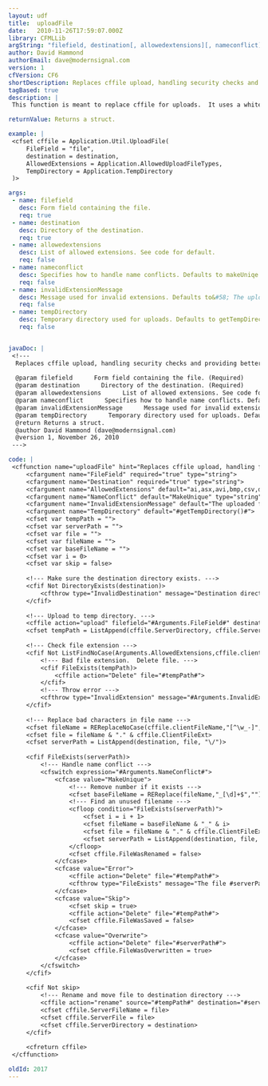 ```yaml
---
layout: udf
title:  uploadFile
date:   2010-11-26T17:59:07.000Z
library: CFMLLib
argString: "filefield, destination[, allowedextensions][, nameconflict][, invalidExtensionMessage][, tempDirectory]"
author: David Hammond
authorEmail: dave@modernsignal.com
version: 1
cfVersion: CF6
shortDescription: Replaces cffile upload, handling security checks and providing better error handling.
tagBased: true
description: |
 This function is meant to replace cffile for uploads.  It uses a whitelist of acceptable file extensions, strips unwanted characters from the file name, and does the initial upload to a temporary directory.  It also produces a proper error message if the destination directory doesn't exist.

returnValue: Returns a struct.

example: |
 <cfset cffile = Application.Util.UploadFile(
     FileField = "file", 
     destination = destination, 
     AllowedExtensions = Application.AllowedUploadFileTypes,
     TempDirectory = Application.TempDirectory
 )>

args:
 - name: filefield
   desc: Form field containing the file.
   req: true
 - name: destination
   desc: Directory of the destination.
   req: true
 - name: allowedextensions
   desc: List of allowed extensions. See code for default.
   req: false
 - name: nameconflict
   desc: Specifies how to handle name conflicts. Defaults to makeUniqe.
   req: false
 - name: invalidExtensionMessage
   desc: Message used for invalid extensions. Defaults to&#58; The uploaded file has an invalid extension.
   req: false
 - name: tempDirectory
   desc: Temporary directory used for uploads. Defaults to getTempDirectory().
   req: false


javaDoc: |
 <!---
  Replaces cffile upload, handling security checks and providing better error handling.
  
  @param filefield      Form field containing the file. (Required)
  @param destination      Directory of the destination. (Required)
  @param allowedextensions      List of allowed extensions. See code for default. (Optional)
  @param nameconflict      Specifies how to handle name conflicts. Defaults to makeUniqe. (Optional)
  @param invalidExtensionMessage      Message used for invalid extensions. Defaults to: The uploaded file has an invalid extension. (Optional)
  @param tempDirectory      Temporary directory used for uploads. Defaults to getTempDirectory(). (Optional)
  @return Returns a struct. 
  @author David Hammond (dave@modernsignal.com) 
  @version 1, November 26, 2010 
 --->

code: |
 <cffunction name="uploadFile" hint="Replaces cffile upload, handling file extension checking and providing better error handling." output="false" returntype="struct">
     <cfargument name="FileField" required="true" type="string">
     <cfargument name="Destination" required="true" type="string">
     <cfargument name="AllowedExtensions" default="ai,asx,avi,bmp,csv,dat,doc,docx,fla,flv,gif,html,ico,jpeg,jpg,m4a,mov,mp3,mp4,mpa,mpg,mpp,pdf,png,pps,ppsx,ppt,pptx,ps,psd,qt,ra,ram,rar,rm,rtf,svg,swf,tif,txt,vcf,vsd,wav,wks,wma,wps,xls,xlsx,xml,zip" type="string">
     <cfargument name="NameConflict" default="MakeUnique" type="string">
     <cfargument name="InvalidExtensionMessage" default="The uploaded file has an invalid extension." type="string">
     <cfargument name="TempDirectory" default="#getTempDirectory()#">
     <cfset var tempPath = "">
     <cfset var serverPath = "">
     <cfset var file = "">
     <cfset var fileName = "">
     <cfset var baseFileName = "">
     <cfset var i = 0>
     <cfset var skip = false>
     
     <!--- Make sure the destination directory exists. --->
     <cfif Not DirectoryExists(destination)>
         <cfthrow type="InvalidDestination" message="Destination directory ""#HtmlEditFormat(destination)#"" does not exist.">
     </cfif>
 
     <!--- Upload to temp directory. --->
     <cffile action="upload" filefield="#Arguments.FileField#" destination="#Arguments.TempDirectory#" nameconflict="MakeUnique">
     <cfset tempPath = ListAppend(cffile.ServerDirectory, cffile.ServerFile, "\/")>
 
     <!--- Check file extension --->
     <cfif Not ListFindNoCase(Arguments.AllowedExtensions,cffile.clientFileExt)>
         <!--- Bad file extension.  Delete file. --->
         <cfif FileExists(tempPath)>
             <cffile action="Delete" file="#tempPath#">
         </cfif>
         <!--- Throw error --->
         <cfthrow type="InvalidExtension" message="#Arguments.InvalidExtensionMessage#">
     </cfif>
     
     <!--- Replace bad characters in file name --->
     <cfset fileName = REReplaceNoCase(cffile.clientFileName,"[^\w_-]","","ALL")>
     <cfset file = fileName & "." & cffile.ClientFileExt>
     <cfset serverPath = ListAppend(destination, file, "\/")>
     
     <cfif FileExists(serverPath)>
         <!--- Handle name conflict --->
         <cfswitch expression="#Arguments.NameConflict#">
             <cfcase value="MakeUnique">
                 <!--- Remove number if it exists --->
                 <cfset baseFileName = REReplace(fileName,"_[\d]+$","")>
                 <!--- Find an unused filename --->
                 <cfloop condition="FileExists(serverPath)">
                     <cfset i = i + 1>
                     <cfset fileName = baseFileName & "_" & i>
                     <cfset file = fileName & "." & cffile.ClientFileExt>
                     <cfset serverPath = ListAppend(destination, file, "\/")>
                 </cfloop>
                 <cfset cffile.FileWasRenamed = false>
             </cfcase>
             <cfcase value="Error">
                 <cffile action="Delete" file="#tempPath#">
                 <cfthrow type="FileExists" message="The file #serverPath# already exists.">
             </cfcase>
             <cfcase value="Skip">
                 <cfset skip = true>
                 <cffile action="Delete" file="#tempPath#">
                 <cfset cffile.FileWasSaved = false>
             </cfcase>
             <cfcase value="Overwrite">
                 <cffile action="Delete" file="#serverPath#">
                 <cfset cffile.FileWasOverwritten = true>
             </cfcase>
         </cfswitch>
     </cfif>
     
     <cfif Not skip>
         <!--- Rename and move file to destination directory --->
         <cffile action="rename" source="#tempPath#" destination="#serverPath#">
         <cfset cffile.ServerFileName = file>
         <cfset cffile.ServerFile = file>
         <cfset cffile.ServerDirectory = destination>
     </cfif>
                 
     <cfreturn cffile>
 </cffunction>

oldId: 2017
---
```


